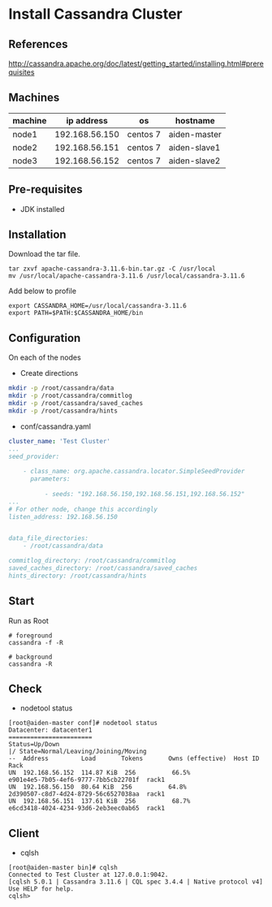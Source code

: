 # Install Cassandra Cluster

## References

http://cassandra.apache.org/doc/latest/getting_started/installing.html#prerequisites


## Machines

machine | ip address | os | hostname
-|-|-|-
node1 | 192.168.56.150 | centos 7 | aiden-master
node2 | 192.168.56.151 | centos 7 | aiden-slave1
node3 | 192.168.56.152 | centos 7 | aiden-slave2

## Pre-requisites

- JDK installed

## Installation

Download the tar file.
```
tar zxvf apache-cassandra-3.11.6-bin.tar.gz -C /usr/local
mv /usr/local/apache-cassandra-3.11.6 /usr/local/cassandra-3.11.6
```

Add below to profile
```
export CASSANDRA_HOME=/usr/local/cassandra-3.11.6
export PATH=$PATH:$CASSANDRA_HOME/bin
```


## Configuration
On each of the nodes
- Create directions
```bash
mkdir -p /root/cassandra/data
mkdir -p /root/cassandra/commitlog
mkdir -p /root/cassandra/saved_caches
mkdir -p /root/cassandra/hints
```

- conf/cassandra.yaml

```yaml
cluster_name: 'Test Cluster'
...
seed_provider:
    
    - class_name: org.apache.cassandra.locator.SimpleSeedProvider
      parameters:
          
          - seeds: "192.168.56.150,192.168.56.151,192.168.56.152"
...
# For other node, change this accordingly
listen_address: 192.168.56.150


data_file_directories:
    - /root/cassandra/data

commitlog_directory: /root/cassandra/commitlog
saved_caches_directory: /root/cassandra/saved_caches
hints_directory: /root/cassandra/hints
```
## Start

Run as Root
```
# foreground
cassandra -f -R

# background
cassandra -R
```

## Check

- nodetool status
```
[root@aiden-master conf]# nodetool status
Datacenter: datacenter1
=======================
Status=Up/Down
|/ State=Normal/Leaving/Joining/Moving
--  Address         Load       Tokens       Owns (effective)  Host ID                               Rack
UN  192.168.56.152  114.87 KiB  256          66.5%             e901e4e5-7b05-4ef6-9777-7bb5cb22701f  rack1
UN  192.168.56.150  80.64 KiB  256          64.8%             2d390507-c8d7-4d24-8729-56c6527038aa  rack1
UN  192.168.56.151  137.61 KiB  256          68.7%             e6cd3418-4024-4234-93d6-2eb3eec0ab65  rack1
```


## Client

- cqlsh
```
[root@aiden-master bin]# cqlsh
Connected to Test Cluster at 127.0.0.1:9042.
[cqlsh 5.0.1 | Cassandra 3.11.6 | CQL spec 3.4.4 | Native protocol v4]
Use HELP for help.
cqlsh> 
```
